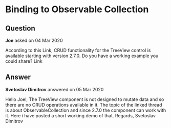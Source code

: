 # Binding to Observable Collection

## Question

**Joe** asked on 04 Mar 2020

According to this Link, CRUD functionality for the TreeView control is available starting with version 2.7.0. Do you have a working example you could share? Link

## Answer

**Svetoslav Dimitrov** answered on 05 Mar 2020

Hello Joel, The TreeView component is not designed to mutate data and so there are no CRUD operations available in it. The topic of the linked thread is about ObservableCollection and since 2.7.0 the component can work with it. Here i have posted a short working demo of that. Regards, Svetoslav Dimitrov
